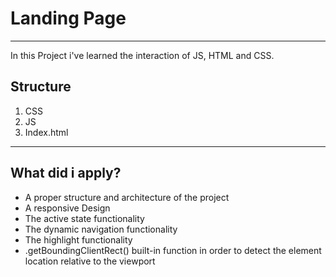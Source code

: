 # Landing Page
***
In this Project i've learned the interaction of JS, HTML and CSS.

## Structure
1. CSS 
2. JS
3. Index.html
***

## What did i apply?
* A proper structure and architecture of the project
* A responsive Design
* The active state functionality
* The dynamic navigation functionality
* The highlight functionality
* .getBoundingClientRect() built-in function in order to detect the element location relative to the viewport
